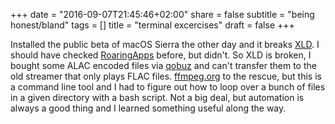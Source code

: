 +++
date = "2016-09-07T21:45:46+02:00"
share = false
subtitle = "being honest/bland"
tags = []
title = "terminal excercises"
draft = false
+++

Installed the public beta of macOS Sierra the other day and it breaks [XLD](http://tmkk.undo.jp/xld/index_e.html). <!--more--> I should have checked [RoaringApps](https://roaringapps.com) before, but didn't. So XLD is broken, I bought some ALAC encoded files via [qobuz](http://www.qobuz.com) and can't transfer them to the old streamer that only plays FLAC files. [ffmpeg.org](http://ffmpeg.org) to the rescue, but this is a command line tool and I had to figure out how to loop over a bunch of files in a given directory with a bash script. Not a big deal, but automation is always a good thing and I learned something useful along the way.
